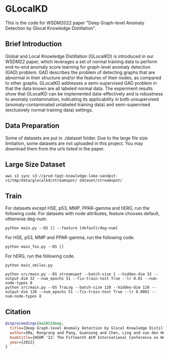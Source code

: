 # GLocalKD
This is the code for WSDM2022 paper "Deep Graph-level Anomaly Detection by Glocal Knowledge Distillation".

## Brief Introduction
Global and Local Knowledge Distillation (GLocalKD) is introduced in our WSDM22 paper, which leverages a set of normal training data to perform end-to-end anomaly score learning for graph-level anomaly detection (GAD) problem. GAD describes the problem of detecting graphs that are abnormal in their structure and/or the features of their nodes, as compared to other graphs. GLocalKD addresses a semi-supervised GAD problem in that the data known are all labeled normal data. The experiment results show that  GLocalKD can be implemented data-effectively and is robustness to anomaly contamination, indicating its applicability in both unsupervised (anomaly-contaminated unlabeled training data) and semi-supervised (exclusively normal training data) settings.

## Data Preparation

Some of datasets are put in ./dataset folder. Due to the large file size limitation, some datasets are not uploaded in this project. You may download them from the urls listed in the paper.

## Large Size Dataset
```shell
aws s3 sync s3://prod-tpgt-knowledge-lake-sandpit-v1/tmp/data/glocalkd/streamspot/ dataset/streamspot/
```
## Train

For datasets except HSE, p53, MMP, PPAR-gamma and hERG, run the following code. For datasets with node attributes, feature chooses default, otherwise deg-num.
```shell
python main.py --DS [] --feature [default/deg-num]
```

For HSE, p53, MMP and PPAR-gamma, run the following code.
```shell
python main_Tox.py --DS []
```

For hERG, run the following code.
```shell
python main_smiles.py
```

```
python src/main.py --DS streamspot --batch-size 1 --hidden-dim 32 --output-dim 32 --num_epochs 51 --fix-train-test True --lr 0.01 --num-node-types 8
python src/main.py --DS TraLog --batch-size 128 --hidden-dim 128 --output-dim 128 --num_epochs 51 --fix-train-test True --lr 0.0001 --num-node-types 8
```


## Citation
```bibtex
@inproceedings{ma2022deep,
  title={Deep Graph-level Anomaly Detection by Glocal Knowledge Distillation},
  author={Ma, Rongrong and Pang, Guansong and Chen, Ling and van den Hengel, Anton},
  booktitle={WSDM '22: The Fifteenth ACM International Conference on Web Search and Data Mining},
  year={2022}
}
```
